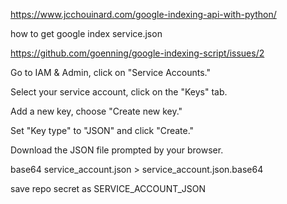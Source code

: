 https://www.jcchouinard.com/google-indexing-api-with-python/


how to get google index service.json

https://github.com/goenning/google-indexing-script/issues/2

Go to IAM & Admin, click on "Service Accounts."

Select your service account, click on the "Keys" tab.

Add a new key, choose "Create new key."

Set "Key type" to "JSON" and click "Create."

Download the JSON file prompted by your browser.


base64 service_account.json > service_account.json.base64


save repo secret as SERVICE_ACCOUNT_JSON
